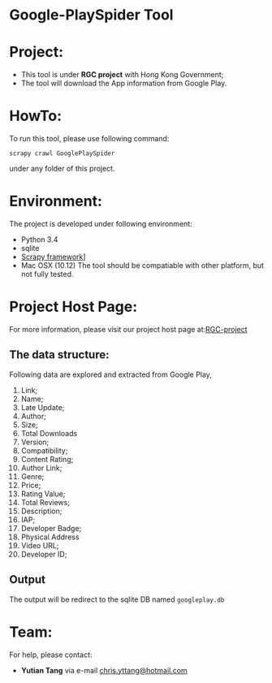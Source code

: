 # Google-PlaySpider Tool
# Project: 
  * This tool is under __RGC project__ with Hong Kong Government;
  * The tool will download the App information from Google Play. 
  
# HowTo:
  To run this tool, please use following command:
  ```
  scrapy crawl GooglePlaySpider
  ```
  under any folder of this project.
  
# Environment:
  The project is developed under following environment:
  * Python 3.4
  * sqlite
  * [Scrapy framework](https://scrapy.org)]
  * Mac OSX (10.12)
  The tool should be compatiable with other platform, but not fully tested.
  
# Project Host Page:
  For more information, please visit our project host page at:[RGC-project](http://www.chrisyttang.org/android-instant-app/index.html)
  ## The data structure:
Following data are explored and extracted from Google Play,
1. Link;
2. Name;
3. Late Update;
4. Author;
5. Size;
6. Total Downloads
7. Version;
8. Compatibility;
9. Content Rating;
10. Author Link;
11. Genre;
12. Price;
13. Rating Value;
14. Total Reviews;
15. Description;
16. IAP;
17. Developer Badge;
18. Physical Address
19. Video URL;
20. Developer ID;
 ## Output
 The output will be redirect to the sqlite DB named ```googleplay.db```

  
# Team:
   For help, please contact:
   * __Yutian Tang__  via e-mail chris.yttang@hotmail.com
   
